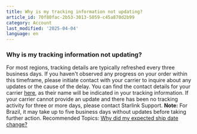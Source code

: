 ```yaml
---
title: Why is my tracking information not updating?
article_id: 70f80fac-2b53-3013-5059-c45a870d2b99
category: Account
last_modified: '2025-04-04'
language: en
---
```


### Why is my tracking information not updating? 
For most regions, tracking details are typically refreshed every three business days. If you haven't observed any progress on your order within this timeframe, please initiate contact with your carrier to inquire about any updates or the cause of the delay.
You can find the contact details for your carrier [here](https://www.starlink.com/support/article/<https:/support.starlink.com/?topic=c954e904-6c7b-0171-e845-567390f8bfb1>), as their name will be indicated in your tracking information. If your carrier cannot provide an update and there has been no tracking activity for three or more days, please contact Starlink Support.
**Note:** For Brazil, it may take up to five business days without updates before taking further action.
Recommended Topics:
[Why did my expected ship date change?](https://www.starlink.com/support/article/<https:/support.starlink.com/?topic=fd903c78-8323-c66a-6c68-95f25d786c94>)